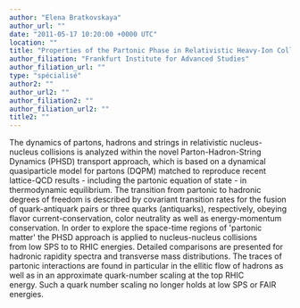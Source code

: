 ```yaml
---
author: "Elena Bratkovskaya"
author_url: ""
date: "2011-05-17 10:20:00 +0000 UTC"
location: ""
title: "Properties of the Partonic Phase in Relativistic Heavy-Ion Collisions"
author_filiation: "Frankfurt Institute for Advanced Studies"
author_filiation_url: ""
type: "spécialisé"
author2: ""
author_url2: ""
author_filiation2: ""
author_filiation_url2: ""
title2: ""
---
```

The dynamics of partons, hadrons and strings in relativistic nucleus-nucleus collisions is analyzed within the novel Parton-Hadron-String Dynamics (PHSD) transport approach, which is based on a dynamical quasiparticle model for partons (DQPM) matched to reproduce recent lattice-QCD results - including the partonic equation of state - in thermodynamic equilibrium. The transition from partonic to hadronic degrees of freedom is described by covariant transition rates for the fusion of quark-antiquark pairs or three quarks (antiquarks), respectively, obeying flavor current-conservation, color neutrality as well as energy-momentum conservation. In order to explore the space-time regions of 'partonic matter' the PHSD approach is applied to nucleus-nucleus collisions from low SPS to to RHIC energies. Detailed comparisons are presented for hadronic rapidity spectra and transverse mass distributions. The traces of partonic interactions are found in particular in the ellitic flow of hadrons as well as in an approximate quark-number scaling at the top RHIC energy. Such a quark number scaling no longer holds at low SPS or FAIR energies.
